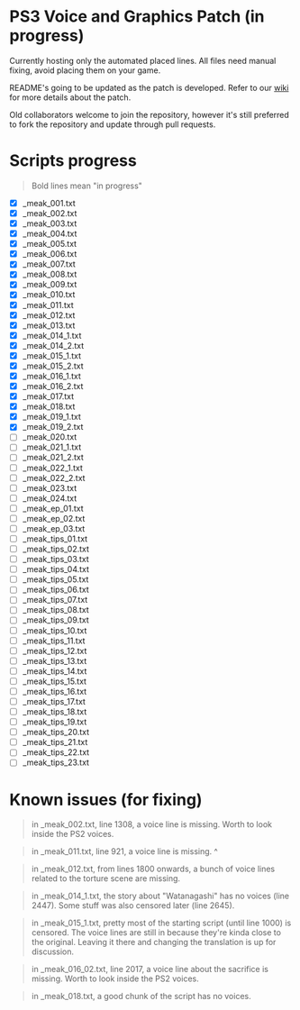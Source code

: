 # PS3 Voice and Graphics Patch (in progress)

Currently hosting only the automated placed lines. All files need manual fixing, avoid placing them on your game.

README's going to be updated as the patch is developed. Refer to our [wiki](https://github.com/07th-mod/guide/wiki) for more details about the patch.

Old collaborators welcome to join the repository, however it's still preferred to fork the repository and update through pull requests.

# Scripts progress

>Bold lines mean "in progress"

- [x] _meak_001.txt
- [x] _meak_002.txt
- [x] _meak_003.txt
- [x] _meak_004.txt
- [x] _meak_005.txt
- [x] _meak_006.txt
- [x] _meak_007.txt
- [x] _meak_008.txt
- [x] _meak_009.txt
- [x] _meak_010.txt
- [x] _meak_011.txt
- [x] _meak_012.txt
- [x] _meak_013.txt
- [x] _meak_014_1.txt
- [x] _meak_014_2.txt
- [x] _meak_015_1.txt
- [x] _meak_015_2.txt
- [x] _meak_016_1.txt
- [x] _meak_016_2.txt
- [x] _meak_017.txt
- [x] _meak_018.txt
- [x] _meak_019_1.txt
- [x] _meak_019_2.txt
- [ ] _meak_020.txt
- [ ] _meak_021_1.txt
- [ ] _meak_021_2.txt
- [ ] _meak_022_1.txt
- [ ] _meak_022_2.txt
- [ ] _meak_023.txt
- [ ] _meak_024.txt
- [ ] _meak_ep_01.txt
- [ ] _meak_ep_02.txt
- [ ] _meak_ep_03.txt
- [ ] _meak_tips_01.txt
- [ ] _meak_tips_02.txt
- [ ] _meak_tips_03.txt
- [ ] _meak_tips_04.txt
- [ ] _meak_tips_05.txt
- [ ] _meak_tips_06.txt
- [ ] _meak_tips_07.txt
- [ ] _meak_tips_08.txt
- [ ] _meak_tips_09.txt
- [ ] _meak_tips_10.txt
- [ ] _meak_tips_11.txt
- [ ] _meak_tips_12.txt
- [ ] _meak_tips_13.txt
- [ ] _meak_tips_14.txt
- [ ] _meak_tips_15.txt
- [ ] _meak_tips_16.txt
- [ ] _meak_tips_17.txt
- [ ] _meak_tips_18.txt
- [ ] _meak_tips_19.txt
- [ ] _meak_tips_20.txt
- [ ] _meak_tips_21.txt
- [ ] _meak_tips_22.txt
- [ ] _meak_tips_23.txt

# Known issues (for fixing)

> in _meak_002.txt, line 1308, a voice line is missing. Worth to look inside the PS2 voices.

> in _meak_011.txt, line 921, a voice line is missing.      ^

> in _meak_012.txt, from lines 1800 onwards, a bunch of voice lines related to the torture scene are missing.

> in _meak_014_1.txt, the story about "Watanagashi" has no voices (line 2447). Some stuff was also censored later (line 2645).

> in _meak_015_1.txt, pretty most of the starting script (until line 1000) is censored. The voice lines are still in because they're kinda close to the original. Leaving it there and changing the translation is up for discussion.

> in _meak_016_02.txt, line 2017, a voice line about the sacrifice is missing. Worth to look inside the PS2 voices.

> in _meak_018.txt, a good chunk of the script has no voices.